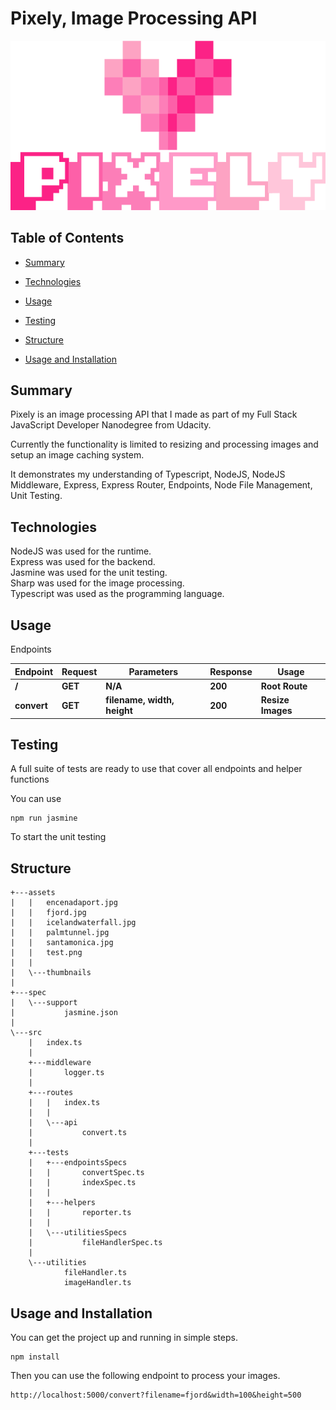 # Pixely, Image Processing API

<p align="center">
  <img src="https://raw.githubusercontent.com/HossamAbubakr/Pixely-Image-Processing-API/main/logo.png">
</p>

## Table of Contents

* [Summary](#Summary)

* [Technologies](#Technologies)

* [Usage](#Usage)

* [Testing](#Testing)

* [Structure](#Structure)

* [Usage and Installation](#usage-and-installation)

## Summary

Pixely is an image processing API that I made as part of my Full Stack JavaScript Developer Nanodegree from Udacity.

Currently the functionality is limited to resizing and processing images and setup an image caching system.

It demonstrates my understanding of Typescript, NodeJS, NodeJS Middleware, Express, Express Router, Endpoints, Node File Management, Unit Testing.

## Technologies

NodeJS was used for the runtime.  
Express was used for the backend.   
Jasmine was used for the unit testing.  
Sharp was used for the image processing.  
Typescript was used as the programming language.  

## Usage

Endpoints

| Endpoint | Request | Parameters | Response | Usage
| ------------ | ------------ | ------------ | ------------ | ------------ |
| **/** | **GET** | **N/A** | **200** | **Root Route** |
| **convert** | **GET** | **filename, width, height** | **200**| **Resize Images** |

## Testing

A full suite of tests are ready to use that cover all endpoints and helper functions

You can use
```
npm run jasmine
```
To start the unit testing

## Structure 
```
+---assets
|   |   encenadaport.jpg
|   |   fjord.jpg
|   |   icelandwaterfall.jpg
|   |   palmtunnel.jpg
|   |   santamonica.jpg
|   |   test.png
|   |
|   \---thumbnails
|
+---spec
|   \---support
|           jasmine.json
|
\---src
    |   index.ts
    |
    +---middleware
    |       logger.ts
    |
    +---routes
    |   |   index.ts
    |   |
    |   \---api
    |           convert.ts
    |
    +---tests
    |   +---endpointsSpecs
    |   |       convertSpec.ts
    |   |       indexSpec.ts
    |   |
    |   +---helpers
    |   |       reporter.ts
    |   |
    |   \---utilitiesSpecs
    |           fileHandlerSpec.ts
    |
    \---utilities
            fileHandler.ts
            imageHandler.ts
```


## Usage and Installation

You can get the project up and running in simple steps.

```
npm install
```
Then you can use the following endpoint to process your images.

```
http://localhost:5000/convert?filename=fjord&width=100&height=500
```
